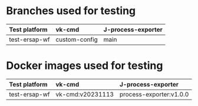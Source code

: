 # Branches used for testing

| Test platform | vk-cmd        | J-process-exporter |
| :------------ | :------------ | :----------------- |
| test-ersap-wf | custom-config | main               |


# Docker images used for testing
| Test platform | vk-cmd           | J-process-exporter    |
| :------------ | :--------------- | :-------------------- |
| test-ersap-wf | vk-cmd:v20231113 | process-exporter:v1.0.0 |
